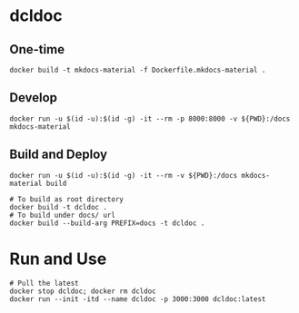 # dcldoc


## One-time

```
docker build -t mkdocs-material -f Dockerfile.mkdocs-material .
```


## Develop


```
docker run -u $(id -u):$(id -g) -it --rm -p 8000:8000 -v ${PWD}:/docs mkdocs-material
```

## Build and Deploy

```
docker run -u $(id -u):$(id -g) -it --rm -v ${PWD}:/docs mkdocs-material build

# To build as root directory
docker build -t dcldoc .
# To build under docs/ url
docker build --build-arg PREFIX=docs -t dcldoc .
```

# Run and Use

```
# Pull the latest
docker stop dcldoc; docker rm dcldoc
docker run --init -itd --name dcldoc -p 3000:3000 dcldoc:latest
```



